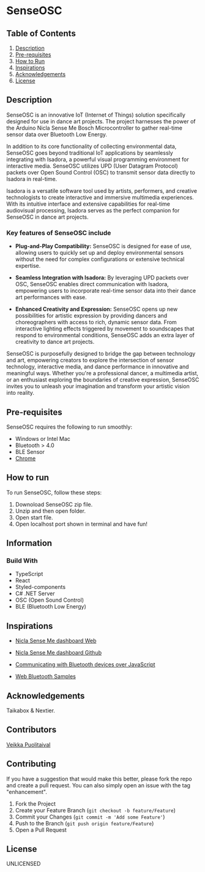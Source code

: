 # SenseOSC

## Table of Contents

1. [Description](#description)
2. [Pre-requisites](#pre-requisites)
3. [How to Run](#how-to-run)
4. [Inspirations](#inspirations)
5. [Acknowledgements](#acknowledgements)
6. [License](#license)

## Description

SenseOSC is an innovative IoT (Internet of Things) solution specifically designed for use in dance art projects. The project harnesses the power of the Arduino Nicla Sense Me Bosch Microcontroller to gather real-time sensor data over Bluetooth Low Energy.

In addition to its core functionality of collecting environmental data, SenseOSC goes beyond traditional IoT applications by seamlessly integrating with Isadora, a powerful visual programming environment for interactive media. SenseOSC utilizes UPD (User Datagram Protocol) packets over Open Sound Control (OSC) to transmit sensor data directly to Isadora in real-time.

Isadora is a versatile software tool used by artists, performers, and creative technologists to create interactive and immersive multimedia experiences. With its intuitive interface and extensive capabilities for real-time audiovisual processing, Isadora serves as the perfect companion for SenseOSC in dance art projects.

### Key features of SenseOSC include

- **Plug-and-Play Compatibility:** SenseOSC is designed for ease of use, allowing users to quickly set up and deploy environmental sensors without the need for complex configurations or extensive technical expertise.

- **Seamless Integration with Isadora:** By leveraging UPD packets over OSC, SenseOSC enables direct communication with Isadora, empowering users to incorporate real-time sensor data into their dance art performances with ease.

- **Enhanced Creativity and Expression:** SenseOSC opens up new possibilities for artistic expression by providing dancers and choreographers with access to rich, dynamic sensor data. From interactive lighting effects triggered by movement to soundscapes that respond to environmental conditions, SenseOSC adds an extra layer of creativity to dance art projects.

SenseOSC is purposefully designed to bridge the gap between technology and art, empowering creators to explore the intersection of sensor technology, interactive media, and dance performance in innovative and meaningful ways. Whether you're a professional dancer, a multimedia artist, or an enthusiast exploring the boundaries of creative expression, SenseOSC invites you to unleash your imagination and transform your artistic vision into reality.

## Pre-requisites

SenseOSC requires the following to run smoothly:

- Windows or Intel Mac
- Bluetooth > 4.0
- BLE Sensor
- [Chrome](https://www.google.com/intl/en_en/chrome/)

## How to run

To run SenseOSC, follow these steps:

1. Downoload SenseOSC zip file.
2. Unzip and then open folder.
3. Open start file.
4. Open localhost port shown in terminal and have fun!

## Information

### Build With

- TypeScript
- React
- Styled-components
- C# .NET Server
- OSC (Open Sound Control)
- BLE (Bluetooth Low Energy)

## Inspirations

- [Nicla Sense Me dashboard Web](https://arduino.github.io/ArduinoAI/NiclaSenseME-dashboard)

- [Nicla Sense Me dashboard Github](https://github.com/arduino/ArduinoAI/tree/main/NiclaSenseME-dashboard)

- [Communicating with Bluetooth devices over JavaScript](https://developer.chrome.com/docs/capabilities/bluetooth)

- [Web Bluetooth Samples](https://googlechrome.github.io/samples/web-bluetooth/)

## Acknowledgements

Taikabox & Nextier.

## Contributors

[Veikka Puolitaival](https://github.com/veikka-p/)

## Contributing

If you have a suggestion that would make this better, please fork the repo and create a pull request. You can also simply open an issue with the tag "enhancement".

1. Fork the Project
2. Create your Feature Branch (`git checkout -b feature/Feature`)
3. Commit your Changes (`git commit -m 'Add some Feature'`)
4. Push to the Branch (`git push origin feature/Feature`)
5. Open a Pull Request

## License

UNLICENSED
